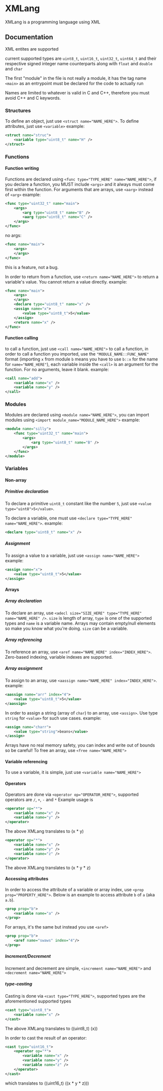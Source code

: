# XMLang

XMLang is a programming language using XML

## Documentation

XML entites are supported

current supported types are `uint8_t`, `uint16_t`, `uint32_t`, `uint64_t` and their respective signed integer name counterparts along with `float` and `double` and `char`

The first "module" in the file is not really a module, it has the tag name `<main>` as an entrypoint must be declared for the code to actually run

Names are limited to whatever is valid in C and C++, therefore you must avoid C++ and C keywords.

### Structures

To define an object, just use `<struct name="NAME_HERE">`. To define attributes, just use `<variable>`
example:
```xml
<struct name="struc">
    <variable type="uint8_t" name="H" />
</struct>
```

### Functions

#### Function writing

Functions are declared using `<func type="TYPE_HERE" name="NAME_HERE">`, if you declare a function, you MUST include `<args>` and it always must come first within the function. For arguments that are arrays, use `<aarg>` instead of `<arg>`
example:
```xml
<func type="uint32_t" name="main">
    <args>
        <arg type="uint8_t" name="B" />
        <aarg type="uint8_t" name="C" />
    </args>
</func>
```
no args:
```xml
<func name="main">
    <args>
    </args>
</func>
```
this is a feature, not a bug.

In order to return from a function, use `<return name="NAME_HERE">` to return a variable's value. You cannot return a value directly.
example:
```xml
<func name="main">
    <args>
    </args>
    <declare type="uint8_t" name="x" />
    <assign name="x">
        <value type="uint8_t">5</value>
    </assign>
    <return name="x" />
</func>
```

#### Function calling

to call a function, just use `<call name="NAME_HERE">` to call a function, in order to call a function you imported, use the `"MODULE_NAME::FUNC_NAME"` format (importing `x` from module `b` means you have to use `b::x` for the name for `name="NAME_HERE"`), each variable inside the `<call>` is an argument for the function. For no arguments, leave it blank.
example:
```xml
<call name="add">
    <variable name="x" />
    <variable name="y" />
</call>
```

### Modules

Modules are declared using `<module name="NAME_HERE">`, you can import modules using `<import module_name="MODULE_NAME_HERE">`
example:
```xml
<module name="silly">
    <func type="uint32_t" name="main">
        <args>
            <arg type="uint8_t" name="B" />
        </args>
    </func>
</module>
```

### Variables

#### Non-array

##### Primitive declaration

To declare a primitive `uint8_t` constant like the number `5`, just use `<value type="uint8">5</value>`.

To declare a variable, one must use `<declare type="TYPE_HERE" name="NAME_HERE">`.
example:
```xml
<declare type="uint8_t" name="x" />
```

##### Assignment

To assign a value to a variable, just use `<assign name="NAME_HERE">`
example:
```xml
<assign name="x">
    <value type="uint8_t">5</value>
</assign>
```

#### Arrays

##### Array declaration

To declare an array, use `<adecl size="SIZE_HERE" type="TYPE_HERE" name="NAME_HERE" />`. `size` is length of array, `type` is one of the supported types and `name` is a variable name. Arrays may contain empty/null elements so make you know what you're doing. `size` can be a variable.

##### Array referencing

To reference an array, use `<aref name="NAME_HERE" index="INDEX_HERE">`. Zero-based indexing, variable indexes are supported.

##### Array assignment

To assign to an array, use `<aassign name="NAME_HERE" index="INDEX_HERE">`.
example:
```xml
<aassign name="arr" index="4">
    <value type="uint8_t">5</value>
</aassign>
```
In order to assign a string (array of `char`) to an array, use `<assign>`. Use type `string` for `<value>` for such use cases.
example:
```xml
<assign name="charr">
    <value type="string">beans</value>
</assign>
```

Arrays have no real memory safety, you can index and write out of bounds so be careful! To free an array, use `<free name="NAME_HERE">`

#### Variable referencing

To use a variable, it is simple, just use `<variable name="NAME_HERE">`

#### Operators

Operators are done via `<operator op="OPERATOR_HERE">`, supported operators are `/`, `+`, `-` and `*`
Example usage is
```xml
<operator op="*">
    <variable name="x" />
    <variable name="y" />
</operator>
```
The above XMLang translates to (x * y)
```xml
<operator op="*">
    <variable name="x" />
    <variable name="y" />
    <variable name="z" />
</operator>
```
The above XMLang translates to (x * y * z)

#### Accessing attributes

In order to access the attribute of a variable or array index, use `<prop prop="PROPERTY_HERE">`. Below is an example to access attribute `b` of `a` (aka `a.b`).
```xml
<prop prop="b">
    <variable name="a" />
</prop>
```
For arrays, it's the same but instead you use `<aref>`
```xml
<prop prop="b">
    <aref name="swaws" index="4"/>
</prop>
```

##### Increment/Decrement

Increment and decrement are simple, `<increment name="NAME_HERE">` and `<decrement name="NAME_HERE">`

##### type-casting

Casting is done via `<cast type="TYPE_HERE">`, supported types are the aforementioned supported types
```xml
<cast type="uint8_t">
    <variable name="x" />
</cast>
```
The above XMLang translates to ((uint8_t) (x))

In order to cast the result of an operator:
```xml
<cast type="uint16_t">
    <operator op="*">
        <variable name="x" />
        <variable name="y" />
        <variable name="z" />
    </operator>
</cast>
```
which translates to ((uint16_t) ((x * y * z)))

